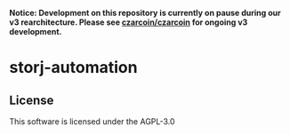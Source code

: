 **Notice: Development on this repository is currently on pause during our v3 rearchitecture. Please see [czarcoin/czarcoin](https://github.com/czarcoin/czarcoin) for ongoing v3 development.**

# storj-automation

## License
This software is licensed under the AGPL-3.0
